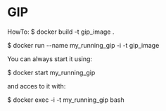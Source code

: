 # GIP
HowTo:
$ docker build -t gip_image .

$ docker run  --name my_running_gip -i -t gip_image

You can always start it using:

$ docker start my_running_gip

and acces to it with:

$ docker exec -i -t my_running_gip bash
